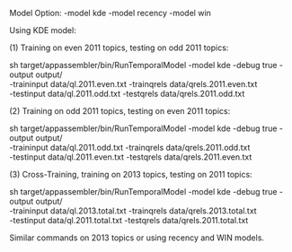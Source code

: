 Model Option:
-model kde
-model recency
-model win

Using KDE model:

(1) Training on even 2011 topics, testing on odd 2011 topics:

sh target/appassembler/bin/RunTemporalModel -model kde -debug true -output output/ \
-traininput data/ql.2011.even.txt -trainqrels data/qrels.2011.even.txt \
-testinput data/ql.2011.odd.txt -testqrels data/qrels.2011.odd.txt

(2) Training on odd 2011 topics, testing on even 2011 topics:

sh target/appassembler/bin/RunTemporalModel -model kde -debug true -output output/ \
-traininput data/ql.2011.odd.txt -trainqrels data/qrels.2011.odd.txt \
-testinput data/ql.2011.even.txt -testqrels data/qrels.2011.even.txt 

(3) Cross-Training, training on 2013 topics, testing on 2011 topics:

sh target/appassembler/bin/RunTemporalModel -model kde -debug true -output output/ \
-traininput data/ql.2013.total.txt -trainqrels data/qrels.2013.total.txt \
-testinput data/ql.2011.total.txt -testqrels data/qrels.2011.total.txt 

Similar commands on 2013 topics or using recency and WIN models.
